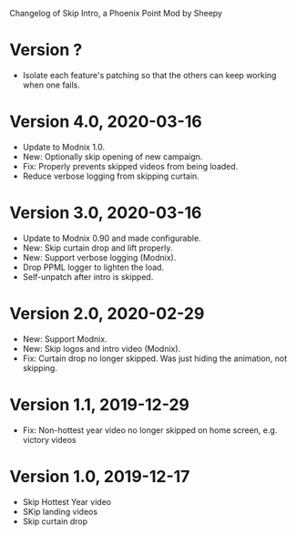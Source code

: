 Changelog of Skip Intro, a Phoenix Point Mod by Sheepy

# Version ?

* Isolate each feature's patching so that the others can keep working when one fails.

# Version 4.0, 2020-03-16

* Update to Modnix 1.0.
* New: Optionally skip opening of new campaign.
* Fix: Properly prevents skipped videos from being loaded.
* Reduce verbose logging from skipping curtain.

# Version 3.0, 2020-03-16

* Update to Modnix 0.90 and made configurable.
* New: Skip curtain drop and lift properly.
* New: Support verbose logging (Modnix).
* Drop PPML logger to lighten the load.
* Self-unpatch after intro is skipped.

# Version 2.0, 2020-02-29

* New: Support Modnix.
* New: Skip logos and intro video (Modnix).
* Fix: Curtain drop no longer skipped. Was just hiding the animation, not skipping.

# Version 1.1, 2019-12-29

* Fix: Non-hottest year video no longer skipped on home screen, e.g. victory videos

# Version 1.0, 2019-12-17

* Skip Hottest Year video
* SKip landing videos
* Skip curtain drop
